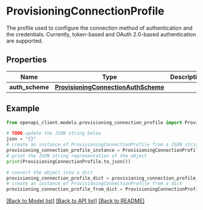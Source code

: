 # ProvisioningConnectionProfile

The profile used to configure the connection method of authentication and the credentials. Currently, token-based and OAuth 2.0-based authentication are supported. 

## Properties

Name | Type | Description | Notes
------------ | ------------- | ------------- | -------------
**auth_scheme** | [**ProvisioningConnectionAuthScheme**](ProvisioningConnectionAuthScheme.md) |  | [optional] 

## Example

```python
from openapi_client.models.provisioning_connection_profile import ProvisioningConnectionProfile

# TODO update the JSON string below
json = "{}"
# create an instance of ProvisioningConnectionProfile from a JSON string
provisioning_connection_profile_instance = ProvisioningConnectionProfile.from_json(json)
# print the JSON string representation of the object
print(ProvisioningConnectionProfile.to_json())

# convert the object into a dict
provisioning_connection_profile_dict = provisioning_connection_profile_instance.to_dict()
# create an instance of ProvisioningConnectionProfile from a dict
provisioning_connection_profile_from_dict = ProvisioningConnectionProfile.from_dict(provisioning_connection_profile_dict)
```
[[Back to Model list]](../README.md#documentation-for-models) [[Back to API list]](../README.md#documentation-for-api-endpoints) [[Back to README]](../README.md)


